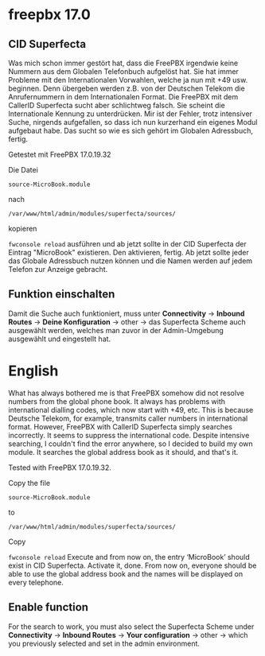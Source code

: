 # freepbx 17.0

## CID Superfecta

Was mich schon immer gestört hat, dass die FreePBX irgendwie keine Nummern aus dem Globalen Telefonbuch aufgelöst hat. Sie hat immer Probleme mit den Internationalen Vorwahlen, welche ja nun mit +49 usw. beginnen. Denn übergeben werden z.B. von der Deutschen Telekom die Anrufernummern in dem Internationalen Format. Die FreePBX mit dem CallerID Superfecta sucht aber schlichtweg falsch. Sie scheint die Internationale Kennung zu unterdrücken. Mir ist der Fehler, trotz intensiver Suche, nirgends aufgefallen, so dass ich nun kurzerhand ein eigenes Modul aufgebaut habe. Das sucht so wie es sich gehört im Globalen Adressbuch, fertig.

Getestet mit FreePBX 17.0.19.32

Die Datei

```source-MicroBook.module```

nach

```/var/www/html/admin/modules/superfecta/sources/```

kopieren

```fwconsole reload``` ausführen und ab jetzt sollte in der CID Superfecta der Eintrag "MicroBook" existieren. Den aktivieren, fertig. Ab jetzt sollte jeder das Globale Adressbuch nutzen können und die Namen werden auf jedem Telefon zur Anzeige gebracht.

## Funktion einschalten

Damit die Suche auch funktioniert, muss unter **Connectivity** -> **Inbound Routes** -> **Deine Konfiguration** -> other -> das Superfecta Scheme auch ausgewählt werden, welches man zuvor in der Admin-Umgebung ausgewählt und eingestellt hat.

# English

What has always bothered me is that FreePBX somehow did not resolve numbers from the global phone book. It always has problems with international dialling codes, which now start with +49, etc. This is because Deutsche Telekom, for example, transmits caller numbers in international format. However, FreePBX with CallerID Superfecta simply searches incorrectly. It seems to suppress the international code. Despite intensive searching, I couldn't find the error anywhere, so I decided to build my own module. It searches the global address book as it should, and that's it.

Tested with FreePBX 17.0.19.32.

Copy the file

```source-MicroBook.module```

to

```/var/www/html/admin/modules/superfecta/sources/```

Copy

```fwconsole reload``` Execute and from now on, the entry ‘MicroBook’ should exist in CID Superfecta. Activate it, done. From now on, everyone should be able to use the global address book and the names will be displayed on every telephone.

## Enable function

For the search to work, you must also select the Superfecta Scheme under **Connectivity** -> **Inbound Routes** -> **Your configuration** -> other -> which you previously selected and set in the admin environment.
